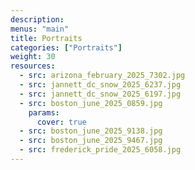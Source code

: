 ```yaml
---
description: 
menus: "main"
title: Portraits
categories: ["Portraits"]
weight: 30
resources:
  - src: arizona_february_2025_7302.jpg
  - src: jannett_dc_snow_2025_6237.jpg
  - src: jannett_dc_snow_2025_6197.jpg
  - src: boston_june_2025_0859.jpg
    params:
      cover: true
  - src: boston_june_2025_9138.jpg
  - src: boston_june_2025_9467.jpg
  - src: frederick_pride_2025_6058.jpg
---
```


